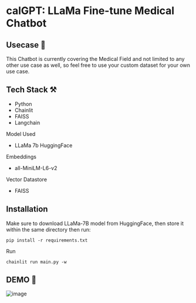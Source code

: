 # calGPT: LLaMa Fine-tune Medical Chatbot

## Usecase 🎯
This Chatbot is currently covering the Medical Field and not limited to any other use case as well, so feel free to use your custom dataset for your own use case.

## Tech Stack ⚒
* Python
* Chainlit
* FAISS
* Langchain

Model Used
* LLaMa 7b HuggingFace

Embeddings 
* all-MiniLM-L6-v2

Vector Datastore
* FAISS


## Installation

Make sure to download LLaMa-7B model from HuggingFace, then store it within the same directory
then run:

`pip install -r requirements.txt`

Run

`chainlit run main.py -w`

## DEMO 👀
![image](https://github.com/ZahrizhalAli/calGPT/assets/58893316/e18ebcda-977e-47bb-bc6d-530d44b55611)

